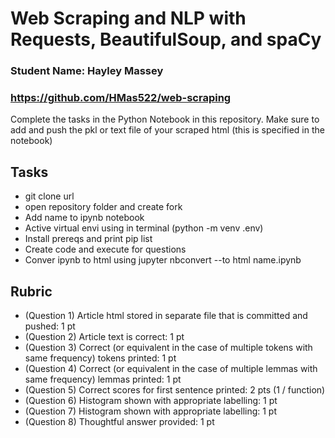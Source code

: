 # Web Scraping and NLP with Requests, BeautifulSoup, and spaCy

### Student Name: Hayley Massey

### https://github.com/HMas522/web-scraping

Complete the tasks in the Python Notebook in this repository.
Make sure to add and push the pkl or text file of your scraped html (this is specified in the notebook)

## Tasks
* git clone url
* open repository folder and create fork
* Add name to ipynb notebook
* Active virtual envi using in terminal (python -m venv .env)
* Install prereqs and print pip list
* Create code and execute for questions
* Conver ipynb to html using jupyter nbconvert --to html name.ipynb


## Rubric

* (Question 1) Article html stored in separate file that is committed and pushed: 1 pt
* (Question 2) Article text is correct: 1 pt
* (Question 3) Correct (or equivalent in the case of multiple tokens with same frequency) tokens printed: 1 pt
* (Question 4) Correct (or equivalent in the case of multiple lemmas with same frequency) lemmas printed: 1 pt
* (Question 5) Correct scores for first sentence printed: 2 pts (1 / function)
* (Question 6) Histogram shown with appropriate labelling: 1 pt
* (Question 7) Histogram shown with appropriate labelling: 1 pt
* (Question 8) Thoughtful answer provided: 1 pt
